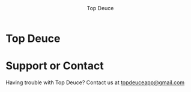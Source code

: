 <header>
Top Deuce
</header>

# Top Deuce

# Support or Contact

Having trouble with Top Deuce? Contact us at topdeuceapp@gmail.com
